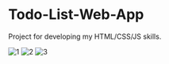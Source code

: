 # Todo-List-Web-App
 
Project for developing my HTML/CSS/JS skills.

![1](https://user-images.githubusercontent.com/47696178/127946463-7dd923db-0f6a-45dc-8d29-549064d04da9.png)
![2](https://user-images.githubusercontent.com/47696178/127946464-fc9d3cca-da94-45bc-b918-15634be2294d.png)
![3](https://user-images.githubusercontent.com/47696178/127946465-c50c821f-64b7-47b4-892d-2ab22255c9bb.png)


